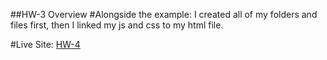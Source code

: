 ##HW-3 Overview
#Alongside the example:
I created all of my folders and files first, then I linked my js and css to my
html file.  







#Live Site:
[HW-4](https://ewilsey.github.io/MART441/HW-4/)
